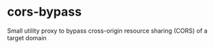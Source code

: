 # cors-bypass
Small utility proxy to bypass cross-origin resource sharing (CORS) of a target domain
